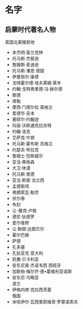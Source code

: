 # 名字
## 启蒙时代著名人物

英国北美殖民地	
- 本杰明·富兰克林
- 托马斯·杰斐逊
- 詹姆斯·麦迪逊
- 托马斯·潘恩
德国	
- 伊曼努尔·康德
- 戈特霍尔德·埃夫莱姆·莱辛
- 约翰·戈特弗里德·冯·赫尔德
- 歌德
- 席勒
- 摩西·门德尔松
英格兰	
- 爱德华·吉本
- 塞缪尔·约翰逊
- 玛丽·沃斯通克拉夫特
- 约翰·洛克
- 艾萨克·牛顿
- 托马斯·霍布斯
苏格兰	
- 约瑟夫·布拉克
- 詹姆士·包斯威尔
- 亚当·弗格森
- 大卫·休谟
- 托马斯·里德
- 亚当·斯密
法兰西	
- 孟德斯鸠
- 弗朗索瓦·魁奈
- 伏尔泰
- 布封
- 让-雅克·卢梭
- 德尼·狄德罗
- 爱尔维修
- 让·勒朗·达朗贝尔
- 霍尔巴赫
- 萨德
- 孔多塞
- 孔狄亚克
意大利	
- 凯撒·贝卡利亚
- 安东尼奥·杰诺韦西	
西班牙	
- 加斯帕·梅尔乔·德•霍维利亚诺斯
- 安东尼·乌略亚	
波兰	
- 伊格内修·克拉西茨基		
俄国	
- 米哈伊尔·瓦西里耶维奇·罗蒙诺索夫

